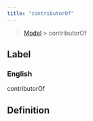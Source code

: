 ```yaml
---
title: "contributorOf"
---
```


> [Model](../../) > contributorOf

## Label

### English
contributorOf


## Definition



    
